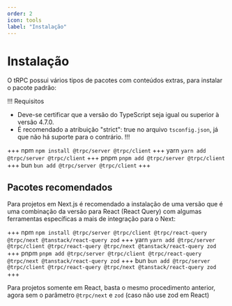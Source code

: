 ```yaml
---
order: 2
icon: tools
label: "Instalação" 
---
```


# Instalação

O tRPC possui vários tipos de pacotes com conteúdos extras, para instalar o pacote padrão:

!!! Requisitos
- Deve-se certificar que a versão do TypeScript seja igual ou superior à versão 4.7.0.
- É recomendado a atribuição "strict": true no arquivo `tsconfig.json`, já que não há suporte para o contrário.
!!!

+++ npm
`
npm install @trpc/server @trpc/client
`
+++ yarn
`
yarn add @trpc/server @trpc/client
`
+++ pnpm
`
pnpm add @trpc/server @trpc/client
`
+++ bun
`
bun add @trpc/server @trpc/client
`
+++

## Pacotes recomendados

Para projetos em Next.js é recomendado a instalação de uma versão que é uma combinação da versão para React (React Query) com algumas ferramentas específicas a mais de integração para o Next:

+++ npm
`
npm install @trpc/server @trpc/client @trpc/react-query @trpc/next @tanstack/react-query zod
`
+++ yarn
`
yarn add @trpc/server @trpc/client @trpc/react-query @trpc/next @tanstack/react-query zod
`
+++ pnpm
`
pnpm add @trpc/server @trpc/client @trpc/react-query @trpc/next @tanstack/react-query zod
`
+++ bun
`
bun add @trpc/server @trpc/client @trpc/react-query @trpc/next @tanstack/react-query zod
`
+++

Para projetos somente em React, basta o mesmo procedimento anterior, agora sem o parâmetro `@trpc/next` e `zod` (caso não use zod em React)